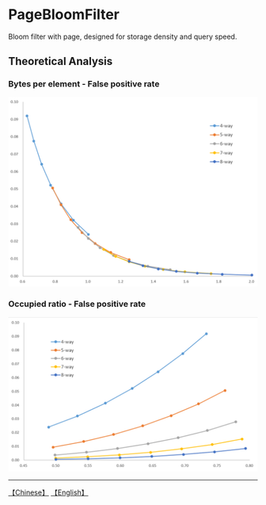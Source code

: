 # PageBloomFilter

Bloom filter with page, designed for storage density and query speed.

## Theoretical Analysis

### Bytes per element - False positive rate
![](images/byte.png)

### Occupied ratio - False positive rate
![](images/ratio.png)

---
[【Chinese】](README-CN.md) [【English】](README.md)